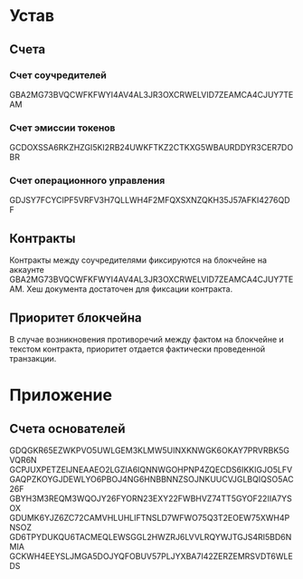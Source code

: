 # Устав

## Счета

### Счет соучредителей
GBA2MG73BVQCWFKFWYI4AV4AL3JR3OXCRWELVID7ZEAMCA4CJUY7TEAM

### Счет эмиссии токенов
GCDOXSSA6RKZHZGI5KI2RB24UWKFTKZ2CTKXG5WBAURDDYR3CER7DOBR

### Счет операционного управления
GDJSY7FCYCIPF5VRFV3H7QLLWH4F2MFQXSXNZQKH35J57AFKI4276QDF

## Контракты
Контракты между соучредителями фиксируются на блокчейне на аккаунте GBA2MG73BVQCWFKFWYI4AV4AL3JR3OXCRWELVID7ZEAMCA4CJUY7TEAM. 
Хеш документа достаточен для фиксации контракта.

## Приоритет блокчейна
В случае возникновения противоречий между фактом на блокчейне и текстом контракта, приоритет отдается фактически проведенной транзакции.

# Приложение

## Счета основателей
GDQGKR65EZWKPVO5UWLGEM3KLMW5UINXKNWGK6OKAY7PRVRBK5GVQR6N
GCPJUXPETZEIJNEAAEO2LGZIA6IQNNWGOHPNP4ZQECDS6IKKIGJO5LFV
GAQPZKOYGJDEWLYO6PBOJ4NG6HNBBNNZSOJNKUUCVJGLBQIQSO5AC26F
GBYH3M3REQM3WQOJY26FYORN23EXY22FWBHVZ74TT5GYOF22IIA7YSOX
GDUMK6YJZ6ZC72CAMVHLUHLIFTNSLD7WFWO75Q3T2EOEW75XWH4PNSOZ
GD6TPYDUKQU6TACMEQLEWSGGL2HWZRJ6LVVLRQYWJTGJS4RI5BD6NMIA
GCKWH4EEYSLJMGA5DOJYQFOBUV57PLJYXBA7I42ZERZEMRSVDT6WLEDS
